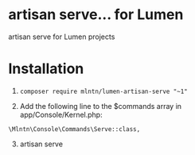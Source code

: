 # artisan serve... for Lumen

artisan serve for Lumen projects

# Installation

1. `composer require mlntn/lumen-artisan-serve "~1"`

2. Add the following line to the $commands array in app/Console/Kernel.php:

`\Mlntn\Console\Commands\Serve::class,`

3. artisan serve
